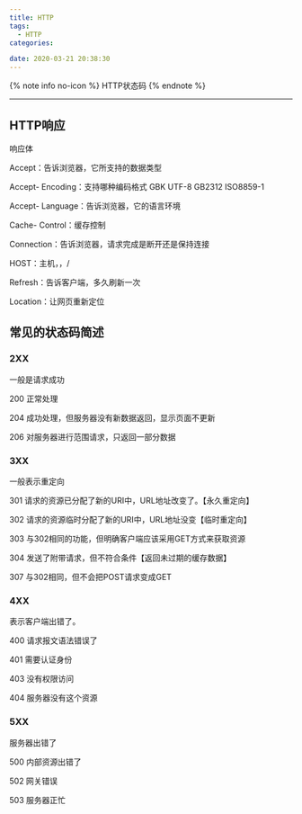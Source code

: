 ```yaml
---
title: HTTP
tags:
  - HTTP
categories:

date: 2020-03-21 20:38:30
---
```


{% note info no-icon %}
HTTP状态码
{% endnote %}

<!-- more -->

---

## HTTP响应

响应体

Accept：告诉浏览器，它所支持的数据类型

Accept- Encoding：支持哪种编码格式 GBK UTF-8 GB2312 ISO8859-1

Accept- Language：告诉浏览器，它的语言环境

Cache- Control：缓存控制

Connection：告诉浏览器，请求完成是断开还是保持连接

HOST：主机，，/ 

Refresh：告诉客户端，多久刷新一次

Location：让网页重新定位



## 常见的状态码简述

### 2XX

一般是请求成功

200 正常处理

204 成功处理，但服务器没有新数据返回，显示页面不更新

206 对服务器进行范围请求，只返回一部分数据

### 3XX

一般表示重定向

301 请求的资源已分配了新的URI中，URL地址改变了。【永久重定向】

302 请求的资源临时分配了新的URI中，URL地址没变【临时重定向】

303 与302相同的功能，但明确客户端应该采用GET方式来获取资源

304 发送了附带请求，但不符合条件【返回未过期的缓存数据】

307 与302相同，但不会把POST请求变成GET

### 4XX

表示客户端出错了。

400 请求报文语法错误了

401 需要认证身份

403 没有权限访问

404 服务器没有这个资源

### 5XX

服务器出错了

500 内部资源出错了

502  网关错误

503 服务器正忙



